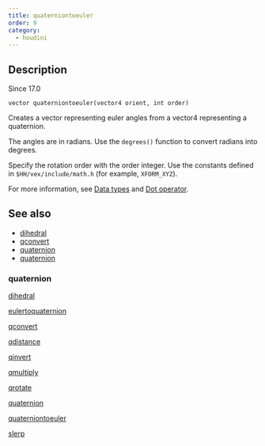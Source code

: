 ```yaml
---
title: quaterniontoeuler
order: 9
category:
  - houdini
---
```


## Description

Since 17.0

`vector quaterniontoeuler(vector4 orient, int order)`

Creates a vector representing euler angles from a vector4 representing a
quaternion.

The angles are in radians. Use the `degrees()` function to convert radians
into degrees.

Specify the rotation order with the order integer. Use the constants defined
in `$HH/vex/include/math.h` (for example, `XFORM_XYZ`).

For more information, see [Data types](../lang.html#data-types) and [Dot
operator](../lang.html#dot-operator).

## See also

- [dihedral ](dihedral.html)
- [qconvert ](qconvert.html)
- [quaternion ](quaternion.html)
- [quaternion ](eulertoquaternion.html)

### quaternion

[dihedral ](dihedral.html)

[eulertoquaternion ](eulertoquaternion.html)

[qconvert ](qconvert.html)

[qdistance ](qdistance.html)

[qinvert ](qinvert.html)

[qmultiply ](qmultiply.html)

[qrotate ](qrotate.html)

[quaternion ](quaternion.html)

[quaterniontoeuler ](quaterniontoeuler.html)

[slerp ](slerp.html)
